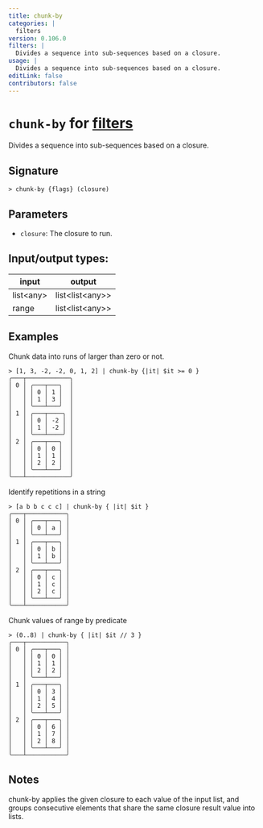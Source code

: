 ```yaml
---
title: chunk-by
categories: |
  filters
version: 0.106.0
filters: |
  Divides a sequence into sub-sequences based on a closure.
usage: |
  Divides a sequence into sub-sequences based on a closure.
editLink: false
contributors: false
---
```

<!-- This file is automatically generated. Please edit the command in https://github.com/nushell/nushell instead. -->

# `chunk-by` for [filters](/commands/categories/filters.md)

<div class='command-title'>Divides a sequence into sub-sequences based on a closure.</div>

## Signature

```> chunk-by {flags} (closure)```

## Parameters

 -  `closure`: The closure to run.


## Input/output types:

| input     | output          |
| --------- | --------------- |
| list&lt;any&gt; | list&lt;list&lt;any&gt;&gt; |
| range     | list&lt;list&lt;any&gt;&gt; |
## Examples

Chunk data into runs of larger than zero or not.
```nu
> [1, 3, -2, -2, 0, 1, 2] | chunk-by {|it| $it >= 0 }
╭───┬────────────╮
│ 0 │ ╭───┬───╮  │
│   │ │ 0 │ 1 │  │
│   │ │ 1 │ 3 │  │
│   │ ╰───┴───╯  │
│ 1 │ ╭───┬────╮ │
│   │ │ 0 │ -2 │ │
│   │ │ 1 │ -2 │ │
│   │ ╰───┴────╯ │
│ 2 │ ╭───┬───╮  │
│   │ │ 0 │ 0 │  │
│   │ │ 1 │ 1 │  │
│   │ │ 2 │ 2 │  │
│   │ ╰───┴───╯  │
╰───┴────────────╯

```

Identify repetitions in a string
```nu
> [a b b c c c] | chunk-by { |it| $it }
╭───┬───────────╮
│ 0 │ ╭───┬───╮ │
│   │ │ 0 │ a │ │
│   │ ╰───┴───╯ │
│ 1 │ ╭───┬───╮ │
│   │ │ 0 │ b │ │
│   │ │ 1 │ b │ │
│   │ ╰───┴───╯ │
│ 2 │ ╭───┬───╮ │
│   │ │ 0 │ c │ │
│   │ │ 1 │ c │ │
│   │ │ 2 │ c │ │
│   │ ╰───┴───╯ │
╰───┴───────────╯

```

Chunk values of range by predicate
```nu
> (0..8) | chunk-by { |it| $it // 3 }
╭───┬───────────╮
│ 0 │ ╭───┬───╮ │
│   │ │ 0 │ 0 │ │
│   │ │ 1 │ 1 │ │
│   │ │ 2 │ 2 │ │
│   │ ╰───┴───╯ │
│ 1 │ ╭───┬───╮ │
│   │ │ 0 │ 3 │ │
│   │ │ 1 │ 4 │ │
│   │ │ 2 │ 5 │ │
│   │ ╰───┴───╯ │
│ 2 │ ╭───┬───╮ │
│   │ │ 0 │ 6 │ │
│   │ │ 1 │ 7 │ │
│   │ │ 2 │ 8 │ │
│   │ ╰───┴───╯ │
╰───┴───────────╯

```

## Notes
chunk-by applies the given closure to each value of the input list, and groups
consecutive elements that share the same closure result value into lists.